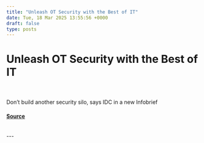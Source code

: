 ```yaml
---
title: "Unleash OT Security with the Best of IT"
date: Tue, 18 Mar 2025 13:55:56 +0000
draft: false
type: posts
---
```

# Unleash OT Security with the Best of IT

<br/>

<br/>
Don’t build another security silo, says IDC in a new Infobrief

#### [Source](https://blogs.cisco.com/industrial-iot/unleash-ot-security-with-the-best-of-it)

<br/>
---
